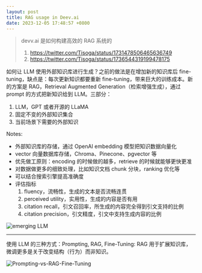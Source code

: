 ```yaml
---
layout: post
title: RAG usage in Deev.ai
date: 2023-12-05 17:48:57 +0800
---
```


> devv.ai 是如何构建高效的 RAG 系统的
>
> 1. <https://twitter.com/Tisoga/status/1731478506465636749>
> 2. <https://twitter.com/Tisoga/status/1736544319199478175>

如何让 LLM 使用外部知识库进行生成？之前的做法是在增加新的知识库后 fine-tuning，缺点是：每次更新知识都要重新 fine-tuning，带来巨大的训练成本。新的方案是 RAG，Retrieval Augmented Generation（检索增强生成），通过 prompt 的方式把新知识给到 LLM。三部分：

1. LLM，GPT 或者开源的 LLaMA
2. 固定不变的外部知识集合
3. 当前场景下需要的外部知识

Notes:

- 外部知识库的存储，通过 OpenAI embedding 模型把知识数据向量化
- vector 向量数据库存储，Chroma、Pinecone、pgvector 等
- 优先做工原则：encoding 的时候做的越多，retrieve 的时候就能够更快更准
- 对数据做更多的细致处理，比如知识文档 chunk 分块，ranking 优化等
- 可以结合搜索引擎提高准确度
- 评估指标
    1. fluency，流畅性，生成的文本是否流畅连贯
    2. perceived utility，实用性，生成的内容是否有用
    3. citation recall，引文召回率，所生成的内容完全得到引文支持的比例
    4. citation precision，引文精度，引文中支持生成内容的比例

![emerging LLM](https://d1lamhf6l6yk6d.cloudfront.net/uploads/2023/06/2657-Emerging-LLM-App-Stack-R2-1-of-4-2.png)

----

使用 LLM 的三种方式：Prompting, RAG, Fine-Tuning: RAG 用于扩展知识库，微调更多是关于改变结构（行为）而非知识。

![Prompting-vs-RAG-Fine-Tuning](https://pbs.twimg.com/media/GAlaFKkbwAAbbtK?format=jpg)

